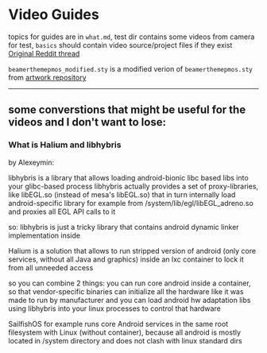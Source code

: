 Video Guides
===
topics for guides are in `what.md`, test dir contains some videos from camera for test, `basics` should contain video source/project files if they exist  
[Original Reddit thread](https://www.reddit.com/r/postmarketOS/comments/cpvyx3/creating_video_guides/)

`beamerthemepmos_modified.sty` is a modified verion of `beamerthemepmos.sty` from [artwork repository](https://gitlab.com/postmarketOS/artwork/tree/master/presentation/latex)

---
## some converstions that might be useful for the videos and I don't want to lose:

### What is Halium and libhybris

by Alexeymin:

libhybris is a library that allows loading android-bionic libc based libs into your glibc-based process
libhybris actually provides a set of proxy-libraries, like libEGL.so (instead of mesa's libEGL.so) that in turn internally load android-specific library
for example from /system/lib/egl/libEGL_adreno.so
and proxies all EGL API calls to it

so: libhybris is just a tricky library that contains android dynamic linker implementation inside

Halium is a solution that allows to run stripped version of android (only core services, without all Java and graphics) inside an lxc container to lock it from all unneeded access

so you can combine 2 things: 
you can run core android inside a container, so that vendor-specific binaries can initialize all the hardware like it was made to run by manufacturer
and you can load android hw adaptation libs using libhybris into your linux processes to control that hardware

SailfishOS for example runs core Android services in the same root filesystem with Linux (without container), because all android is mostly located in /system directory and does not clash with linux standard dirs